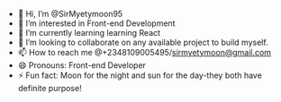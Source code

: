 - 👋 Hi, I’m @SirMyetymoon95
- 👀 I’m interested in Front-end Development
- 🌱 I’m currently learning learning React
- 💞️ I’m looking to collaborate on any available project to build myself.
- 📫 How to reach me @+2348109005495/sirmyetymoon@gmail.com
- 😄 Pronouns: Front-end Developer
- ⚡ Fun fact: Moon for the night and sun for the day-they both have definite purpose!

<!---
SirMyetymoon95/SirMyetymoon95 is a ✨ special ✨ repository because its `README.md` (this file) appears on your GitHub profile.
You can click the Preview link to take a look at your changes.
--->
